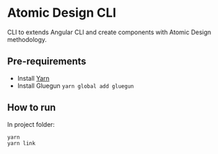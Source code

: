 # Atomic Design CLI
CLI to extends Angular CLI and create components with Atomic Design methodology.


## Pre-requirements

- Install [Yarn](https://yarnpkg.com/en/)
- Install Gluegun `yarn global add gluegun`


## How to run

In project folder: 
```
yarn
yarn link
```
